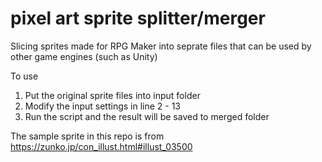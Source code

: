 # pixel art sprite splitter/merger #
Slicing sprites made for RPG Maker into seprate files that can be used by other game engines (such as Unity)

To use
1. Put the original sprite files into input folder
2. Modify the input settings in line 2 - 13
3. Run the script and the result will be saved to merged folder

The sample sprite in this repo is from https://zunko.jp/con_illust.html#illust_03500